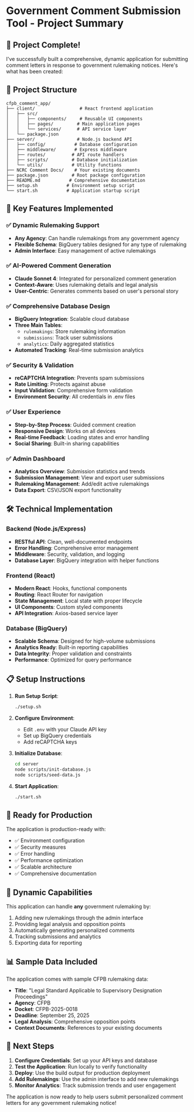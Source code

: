 # Government Comment Submission Tool - Project Summary

## 🎉 Project Complete!

I've successfully built a comprehensive, dynamic application for submitting comment letters in response to government rulemaking notices. Here's what has been created:

## 📁 Project Structure

```
cfpb_comment_app/
├── client/                 # React frontend application
│   ├── src/
│   │   ├── components/     # Reusable UI components
│   │   ├── pages/         # Main application pages
│   │   └── services/      # API service layer
│   └── package.json
├── server/                # Node.js backend API
│   ├── config/           # Database configuration
│   ├── middleware/       # Express middleware
│   ├── routes/          # API route handlers
│   ├── scripts/         # Database initialization
│   └── utils/           # Utility functions
├── NCRC Comment Docs/    # Your existing documents
├── package.json         # Root package configuration
├── README.md           # Comprehensive documentation
├── setup.sh           # Environment setup script
└── start.sh           # Application startup script
```

## 🚀 Key Features Implemented

### ✅ Dynamic Rulemaking Support
- **Any Agency**: Can handle rulemakings from any government agency
- **Flexible Schema**: BigQuery tables designed for any type of rulemaking
- **Admin Interface**: Easy management of active rulemakings

### ✅ AI-Powered Comment Generation
- **Claude Sonnet 4**: Integrated for personalized comment generation
- **Context-Aware**: Uses rulemaking details and legal analysis
- **User-Centric**: Generates comments based on user's personal story

### ✅ Comprehensive Database Design
- **BigQuery Integration**: Scalable cloud database
- **Three Main Tables**:
  - `rulemakings`: Store rulemaking information
  - `submissions`: Track user submissions
  - `analytics`: Daily aggregated statistics
- **Automated Tracking**: Real-time submission analytics

### ✅ Security & Validation
- **reCAPTCHA Integration**: Prevents spam submissions
- **Rate Limiting**: Protects against abuse
- **Input Validation**: Comprehensive form validation
- **Environment Security**: All credentials in .env files

### ✅ User Experience
- **Step-by-Step Process**: Guided comment creation
- **Responsive Design**: Works on all devices
- **Real-time Feedback**: Loading states and error handling
- **Social Sharing**: Built-in sharing capabilities

### ✅ Admin Dashboard
- **Analytics Overview**: Submission statistics and trends
- **Submission Management**: View and export user submissions
- **Rulemaking Management**: Add/edit active rulemakings
- **Data Export**: CSV/JSON export functionality

## 🛠 Technical Implementation

### Backend (Node.js/Express)
- **RESTful API**: Clean, well-documented endpoints
- **Error Handling**: Comprehensive error management
- **Middleware**: Security, validation, and logging
- **Database Layer**: BigQuery integration with helper functions

### Frontend (React)
- **Modern React**: Hooks, functional components
- **Routing**: React Router for navigation
- **State Management**: Local state with proper lifecycle
- **UI Components**: Custom styled components
- **API Integration**: Axios-based service layer

### Database (BigQuery)
- **Scalable Schema**: Designed for high-volume submissions
- **Analytics Ready**: Built-in reporting capabilities
- **Data Integrity**: Proper validation and constraints
- **Performance**: Optimized for query performance

## 📋 Setup Instructions

1. **Run Setup Script**:
   ```bash
   ./setup.sh
   ```

2. **Configure Environment**:
   - Edit `.env` with your Claude API key
   - Set up BigQuery credentials
   - Add reCAPTCHA keys

3. **Initialize Database**:
   ```bash
   cd server
   node scripts/init-database.js
   node scripts/seed-data.js
   ```

4. **Start Application**:
   ```bash
   ./start.sh
   ```

## 🎯 Ready for Production

The application is production-ready with:
- ✅ Environment configuration
- ✅ Security measures
- ✅ Error handling
- ✅ Performance optimization
- ✅ Scalable architecture
- ✅ Comprehensive documentation

## 🔄 Dynamic Capabilities

This application can handle **any** government rulemaking by:
1. Adding new rulemakings through the admin interface
2. Providing legal analysis and opposition points
3. Automatically generating personalized comments
4. Tracking submissions and analytics
5. Exporting data for reporting

## 📊 Sample Data Included

The application comes with sample CFPB rulemaking data:
- **Title**: "Legal Standard Applicable to Supervisory Designation Proceedings"
- **Agency**: CFPB
- **Docket**: CFPB-2025-0018
- **Deadline**: September 25, 2025
- **Legal Analysis**: Comprehensive opposition points
- **Context Documents**: References to your existing documents

## 🎉 Next Steps

1. **Configure Credentials**: Set up your API keys and database
2. **Test the Application**: Run locally to verify functionality
3. **Deploy**: Use the build output for production deployment
4. **Add Rulemakings**: Use the admin interface to add new rulemakings
5. **Monitor Analytics**: Track submission trends and user engagement

The application is now ready to help users submit personalized comment letters for any government rulemaking notice!
